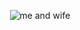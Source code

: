 <!-- skibidi -->
<p align="center">
<img src="![17364647028865076603760852347527](https://github.com/user-attachments/assets/b549f9be-68c5-45d7-90d9-558afb183d10)" alt="me and wife">

<!-- end -->

